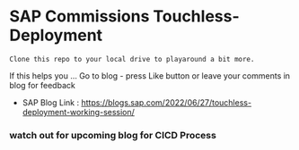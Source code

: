 # SAP Commissions Touchless-Deployment

```
Clone this repo to your local drive to playaround a bit more.
```
If this helps you ... Go to blog - press Like button or leave your comments in blog for feedback
* SAP Blog Link : https://blogs.sap.com/2022/06/27/touchless-deployment-working-session/


### watch out for upcoming blog for CICD Process
